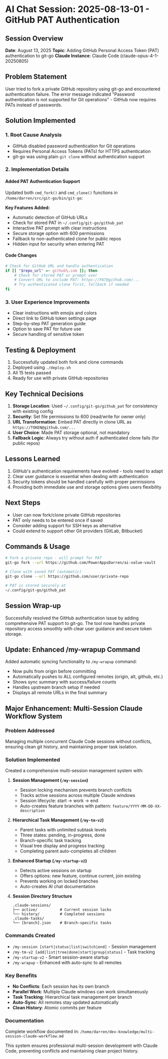# AI Chat Session: 2025-08-13-01 - GitHub PAT Authentication

## Session Overview
**Date**: August 13, 2025
**Topic**: Adding GitHub Personal Access Token (PAT) authentication to git-go
**Claude Instance**: Claude Code (claude-opus-4-1-20250805)

## Problem Statement
User tried to fork a private GitHub repository using git-go and encountered authentication failure. The error message indicated "Password authentication is not supported for Git operations" - GitHub now requires PATs instead of passwords.

## Solution Implemented

### 1. Root Cause Analysis
- GitHub disabled password authentication for Git operations
- Requires Personal Access Tokens (PATs) for HTTPS authentication
- git-go was using plain `git clone` without authentication support

### 2. Implementation Details

#### Added PAT Authentication Support
Updated both `cmd_fork()` and `cmd_clone()` functions in `/home/darren/src/git-go/bin/git-go`:

**Key Features Added:**
- Automatic detection of GitHub URLs
- Check for stored PAT in `~/.config/git-go/github_pat`
- Interactive PAT prompt with clear instructions
- Secure storage option with 600 permissions
- Fallback to non-authenticated clone for public repos
- Hidden input for security when entering PAT

#### Code Changes
```bash
# Check for GitHub URL and handle authentication
if [[ "$repo_url" =~ github\.com ]]; then
    # Check for stored PAT or prompt user
    # Convert URL to include PAT: https://PAT@github.com/...
    # Try authenticated clone first, fallback if needed
fi
```

### 3. User Experience Improvements
- Clear instructions with emojis and colors
- Direct link to GitHub token settings page
- Step-by-step PAT generation guide
- Option to save PAT for future use
- Secure handling of sensitive token

## Testing & Deployment
1. Successfully updated both fork and clone commands
2. Deployed using `./deploy.sh`
3. All 15 tests passed
4. Ready for use with private GitHub repositories

## Key Technical Decisions
1. **Storage Location**: Used `~/.config/git-go/github_pat` for consistency with existing config
2. **Security**: Set file permissions to 600 (read/write for owner only)
3. **URL Transformation**: Embed PAT directly in clone URL as `https://TOKEN@github.com/...`
4. **User Choice**: Made PAT storage optional, not mandatory
5. **Fallback Logic**: Always try without auth if authenticated clone fails (for public repos)

## Lessons Learned
1. GitHub's authentication requirements have evolved - tools need to adapt
2. Clear user guidance is essential when dealing with authentication
3. Security tokens should be handled carefully with proper permissions
4. Providing both immediate use and storage options gives users flexibility

## Next Steps
- User can now fork/clone private GitHub repositories
- PAT only needs to be entered once if saved
- Consider adding support for SSH keys as alternative
- Could extend to support other Git providers (GitLab, Bitbucket)

## Commands & Usage
```bash
# Fork a private repo - will prompt for PAT
git-go fork --url https://github.com/PowerAppsDarren/ai-value-vault

# Clone with saved PAT (automatic)
git-go clone --url https://github.com/user/private-repo

# PAT is stored securely at
~/.config/git-go/github_pat
```

## Session Wrap-up
Successfully resolved the GitHub authentication issue by adding comprehensive PAT support to git-go. The tool now handles private repository access smoothly with clear user guidance and secure token storage.

## Update: Enhanced /my-wrapup Command
Added automatic syncing functionality to `/my-wrapup` command:
- Now pulls from origin before committing
- Automatically pushes to ALL configured remotes (origin, alt, github, etc.)
- Shows sync summary with success/failure counts
- Handles upstream branch setup if needed
- Displays all remote URLs in the final summary

## Major Enhancement: Multi-Session Claude Workflow System

### Problem Addressed
Managing multiple concurrent Claude Code sessions without conflicts, ensuring clean git history, and maintaining proper task isolation.

### Solution Implemented
Created a comprehensive multi-session management system with:

1. **Session Management (`/my-session`)**
   - Session locking mechanism prevents branch conflicts
   - Tracks active sessions across multiple Claude windows
   - Session lifecycle: start → work → end
   - Auto-creates feature branches with pattern: `feature/YYYY-MM-DD-XX-description`

2. **Hierarchical Task Management (`/my-tm-v2`)**
   - Parent tasks with unlimited subtask levels
   - Three states: pending, in-progress, done
   - Branch-specific task tracking
   - Visual tree display and progress tracking
   - Completing parent auto-completes all children

3. **Enhanced Startup (`/my-startup-v2`)**
   - Detects active sessions on startup
   - Offers options: new feature, continue current, join existing
   - Prevents working on locked branches
   - Auto-creates AI chat documentation

4. **Session Directory Structure**
   ```
   .claude-sessions/
   ├── active/          # Current session locks
   └── history/         # Completed sessions
   .claude-tasks/
   └── [branch].json    # Branch-specific tasks
   ```

### Commands Created
- `/my-session [start|status|list|switch|end]` - Session management
- `/my-tm-v2 [add|list|tree|done|start|group|status]` - Task tracking
- `/my-startup-v2` - Smart session-aware startup
- `/my-wrapup` - Enhanced with auto-sync to all remotes

### Key Benefits
- **No Conflicts**: Each session has its own branch
- **Parallel Work**: Multiple Claude windows can work simultaneously
- **Task Tracking**: Hierarchical task management per branch
- **Auto-Sync**: All remotes stay updated automatically
- **Clean History**: Atomic commits per feature

### Documentation
Complete workflow documented in: `/home/darren/dev-knowledge/multi-session-claude-workflow.md`

This system ensures professional multi-session development with Claude Code, preventing conflicts and maintaining clean project history.